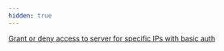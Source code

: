```yaml
---
hidden: true
---
```


[Grant or deny access to server for specific IPs with basic auth](ip_based_access_apache.md)